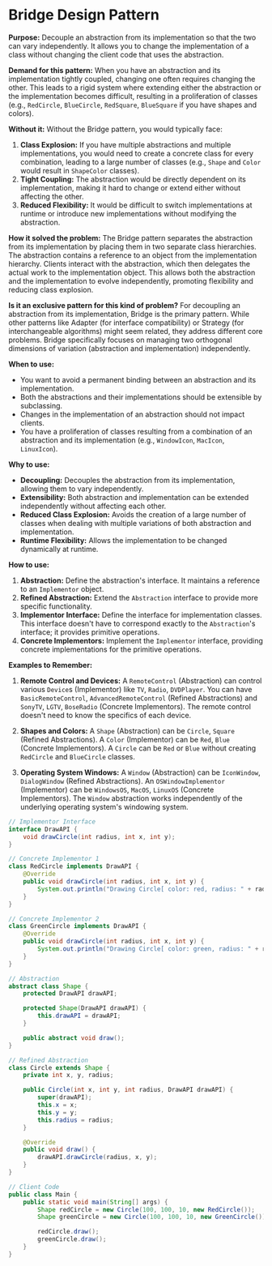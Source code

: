 # Bridge Design Pattern

**Purpose:** Decouple an abstraction from its implementation so that the two can vary independently. It allows you to change the implementation of a class without changing the client code that uses the abstraction.

**Demand for this pattern:**
When you have an abstraction and its implementation tightly coupled, changing one often requires changing the other. This leads to a rigid system where extending either the abstraction or the implementation becomes difficult, resulting in a proliferation of classes (e.g., `RedCircle`, `BlueCircle`, `RedSquare`, `BlueSquare` if you have shapes and colors).

**Without it:**
Without the Bridge pattern, you would typically face:
1.  **Class Explosion:** If you have multiple abstractions and multiple implementations, you would need to create a concrete class for every combination, leading to a large number of classes (e.g., `Shape` and `Color` would result in `ShapeColor` classes).
2.  **Tight Coupling:** The abstraction would be directly dependent on its implementation, making it hard to change or extend either without affecting the other.
3.  **Reduced Flexibility:** It would be difficult to switch implementations at runtime or introduce new implementations without modifying the abstraction.

**How it solved the problem:**
The Bridge pattern separates the abstraction from its implementation by placing them in two separate class hierarchies. The abstraction contains a reference to an object from the implementation hierarchy. Clients interact with the abstraction, which then delegates the actual work to the implementation object. This allows both the abstraction and the implementation to evolve independently, promoting flexibility and reducing class explosion.

**Is it an exclusive pattern for this kind of problem?**
For decoupling an abstraction from its implementation, Bridge is the primary pattern. While other patterns like Adapter (for interface compatibility) or Strategy (for interchangeable algorithms) might seem related, they address different core problems. Bridge specifically focuses on managing two orthogonal dimensions of variation (abstraction and implementation) independently.

**When to use:**
*   You want to avoid a permanent binding between an abstraction and its implementation.
*   Both the abstractions and their implementations should be extensible by subclassing.
*   Changes in the implementation of an abstraction should not impact clients.
*   You have a proliferation of classes resulting from a combination of an abstraction and its implementation (e.g., `WindowIcon`, `MacIcon`, `LinuxIcon`).

**Why to use:**
*   **Decoupling:** Decouples the abstraction from its implementation, allowing them to vary independently.
*   **Extensibility:** Both abstraction and implementation can be extended independently without affecting each other.
*   **Reduced Class Explosion:** Avoids the creation of a large number of classes when dealing with multiple variations of both abstraction and implementation.
*   **Runtime Flexibility:** Allows the implementation to be changed dynamically at runtime.

**How to use:**
1.  **Abstraction:** Define the abstraction's interface. It maintains a reference to an `Implementor` object.
2.  **Refined Abstraction:** Extend the `Abstraction` interface to provide more specific functionality.
3.  **Implementor Interface:** Define the interface for implementation classes. This interface doesn't have to correspond exactly to the `Abstraction`'s interface; it provides primitive operations.
4.  **Concrete Implementors:** Implement the `Implementor` interface, providing concrete implementations for the primitive operations.

**Examples to Remember:**

1.  **Remote Control and Devices:** A `RemoteControl` (Abstraction) can control various `Device`s (Implementor) like `TV`, `Radio`, `DVDPlayer`. You can have `BasicRemoteControl`, `AdvancedRemoteControl` (Refined Abstractions) and `SonyTV`, `LGTV`, `BoseRadio` (Concrete Implementors). The remote control doesn't need to know the specifics of each device.

2.  **Shapes and Colors:** A `Shape` (Abstraction) can be `Circle`, `Square` (Refined Abstractions). A `Color` (Implementor) can be `Red`, `Blue` (Concrete Implementors). A `Circle` can be `Red` or `Blue` without creating `RedCircle` and `BlueCircle` classes.

3.  **Operating System Windows:** A `Window` (Abstraction) can be `IconWindow`, `DialogWindow` (Refined Abstractions). An `OSWindowImplementor` (Implementor) can be `WindowsOS`, `MacOS`, `LinuxOS` (Concrete Implementors). The `Window` abstraction works independently of the underlying operating system's windowing system.

```java
// Implementor Interface
interface DrawAPI {
    void drawCircle(int radius, int x, int y);
}

// Concrete Implementor 1
class RedCircle implements DrawAPI {
    @Override
    public void drawCircle(int radius, int x, int y) {
        System.out.println("Drawing Circle[ color: red, radius: " + radius + ", x: " + x + ", " + y + "]");
    }
}

// Concrete Implementor 2
class GreenCircle implements DrawAPI {
    @Override
    public void drawCircle(int radius, int x, int y) {
        System.out.println("Drawing Circle[ color: green, radius: " + radius + ", x: " + x + ", " + y + "]");
    }
}

// Abstraction
abstract class Shape {
    protected DrawAPI drawAPI;

    protected Shape(DrawAPI drawAPI) {
        this.drawAPI = drawAPI;
    }

    public abstract void draw();
}

// Refined Abstraction
class Circle extends Shape {
    private int x, y, radius;

    public Circle(int x, int y, int radius, DrawAPI drawAPI) {
        super(drawAPI);
        this.x = x;
        this.y = y;
        this.radius = radius;
    }

    @Override
    public void draw() {
        drawAPI.drawCircle(radius, x, y);
    }
}

// Client Code
public class Main {
    public static void main(String[] args) {
        Shape redCircle = new Circle(100, 100, 10, new RedCircle());
        Shape greenCircle = new Circle(100, 100, 10, new GreenCircle());

        redCircle.draw();
        greenCircle.draw();
    }
}
```